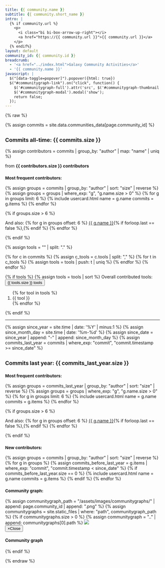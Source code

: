 ```yaml
---
title: {{ community.name }}
subtitle: {{ community.short_name }}
intro: |
  {% if community.url %}
    <p>
      <i class="bi bi-box-arrow-up-right"></i>
      <a href="https://{{ community.url }}">{{ community.url }}</a>
    </p>
  {% endif%}
layout: default
community_id: {{ community.id }}
breadcrumb:
  - '<a href="../index.html">Galaxy Community Activities</a>'
  - '{{ community.name }}'
javascript: |
  $("[data-toggle=popover]").popover({html: true})
  $("#communitygraph-link").on("click", function() {
    $('#communitygraph-full').attr('src', $('#communitygraph-thumbnail').attr('src'));
    $('#communitygraph-modal').modal('show');
    return false;
  });
---
```


{% raw %}

{% assign commits = site.data.communities_data[page.community_id] %}

<h2><small>Commits all-time: <b>{{ commits.size }}</b></small></h2>

{% assign contributors = commits | group_by: "author" | map: "name" | uniq %}
<p class="text-muted">from <b>{{ contributors.size }} contributors</b></p>

<h3><small><b>Most frequent contributors:</b></small></h3>
{% assign groups = commits | group_by: "author" | sort: "size" | reverse %}
{% assign groups = groups | where_exp: "g", "g.name.size > 0" %}
{% for g in groups limit: 6 %}
  {% include usercard.html name = g.name commits = g.items %}
{% endfor %}

{% if groups.size > 6 %}
<p>
And also:
{% for g in groups offset: 6 %}
  <a href="../contributors/{{ g.name }}.html">{{ g.name }}</a>{% if forloop.last == false %},{% endif %}
{% endfor %}
</p>
{% endif %}

{% assign tools = "" | split: "." %}

{% for c in commits %}
  {% assign c_tools = c.tools | split: "," %}
  {% for t in c_tools %}
    {% assign tools = tools | push: t | uniq %}
  {% endfor %}
{% endfor %}

{% if tools %}
{% assign tools = tools | sort %}
Overall contributed tools:
<button class="btn btn-link" type="button" data-toggle="collapse" data-target="#tool-list" aria-expanded="false" aria-controls="tool-list">
  {{ tools.size }} tools
</button>
<div class="collapse" id="tool-list">
  <div class="card card-body">
    <ol>
      {% for tool in tools %}
      <li>{{ tool }}</li>
      {% endfor %}
    </ol>
  </div>
</div>
{% endif %}

---

{% assign since_year = site.time | date: '%Y' | minus:1 %}
{% assign since_month_day = site.time | date: '%m-%d' %}
{% assign since_date = since_year | append: "-" | append: since_month_day %}
{% assign commits_last_year = commits | where_exp: "commit", "commit.timestamp >= since_date" %}
<h2><small>Commits last year: <b>{{ commits_last_year.size }}</b></small></h2>

<h3><small><b>Most frequent contributors:</b></small></h3>
{% assign groups = commits_last_year | group_by: "author" | sort: "size" | reverse %}
{% assign groups = groups | where_exp: "g", "g.name.size > 0" %}
{% for g in groups limit: 6 %}
  {% include usercard.html name = g.name commits = g.items %}
{% endfor %}

{% if groups.size > 6 %}
<p>
And also:
{% for g in groups offset: 6 %}
  <a href="../contributors/{{ g.name }}.html">{{ g.name }}</a>{% if forloop.last == false %},{% endif %}
{% endfor %}
</p>
{% endif %}

<h3><small><b>New contributors:</b></small></h3>
{% assign groups = commits | group_by: "author" | sort: "size" | reverse %}
{% for g in groups %}
  {% assign commits_before_last_year = g.items | where_exp: "commit", "commit.timestamp < since_date" %}
  {% if commits_before_last_year.size == 0 %}
    {% include usercard.html name = g.name commits = g.items %}
  {% endif %}
{% endfor %}

<h3><small><b>Community graph:</b></small></h3>
{% assign communitygraph_path = "/assets/images/communitygraphs/" | append: page.community_id | append: ".png" %}
{% assign communitygraphs = site.static_files | where: "path", communitygraph_path %}
{% if communitygraphs.size > 0 %}
  {% assign communitygraph = ".." | append: communitygraphs[0].path %}
  <a href="{{ communitygraph }}" id="communitygraph-link">
    <img id="communitygraph-thumbnail" src="{{ communitygraph }}" class="img-communitygraph img-thumbnail">
  </a>

  <!-- Creates the bootstrap modal where the image will appear -->
  <div class="modal fade" id="communitygraph-modal" tabindex="-1" role="dialog" aria-hidden="true">
    <div class="modal-dialog" style="max-width: 90%; width: auto;">
      <div class="modal-content">
        <div class="modal-header">
          <button type="button" class="close" data-dismiss="modal"><span aria-hidden="true">&times;</span><span class="sr-only">Close</span></button>
          <h4 class="modal-title">Community graph</h4>
        </div>
        <div class="modal-body">
          <img src="" id="communitygraph-full" style="max-width: 100%; max-height: 100%;">
        </div>
      </div>
    </div>
  </div>
{% endif %}

{% endraw %}
